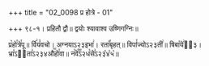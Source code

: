 +++
title = "02_0098 प्र होत्रे - 01"

+++
९८-१। प्रहितौ द्वौ॥ द्वयोः श्यावाश्व उष्णिगग्निः॥

प्र꣥हो꣯त्रे꣯पू॥ र्वि꣢यं꣡वचो। अग्नयाऽ२३इभा꣢। रता꣡꣯बृहत्॥ विपां꣯ज्योऽ२३ती꣢॥ षिबा꣡ये꣢ऽ᳐३। भ्रा꣡ऽ२᳐ता꣣ऽ२३४औ꣥꣯हो꣯वा॥ न꣡वे꣰꣯ऽ२ध꣡से꣣ऽ२३꣡४꣡५꣡॥